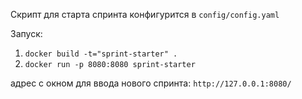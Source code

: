 Скрипт для старта спринта
конфигурится в ```config/config.yaml```

Запуск:

1. ```docker build -t="sprint-starter" .```
2. ```docker run -p 8080:8080 sprint-starter```

адрес с окном для ввода нового спринта: ```http://127.0.0.1:8080/```